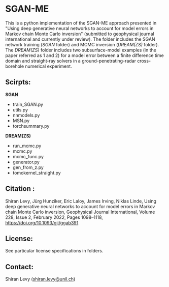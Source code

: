 # SGAN-ME

This is a python implementation of the SGAN-ME approach presented in "Using deep generative neural networks to account for model errors in Markov chain Monte Carlo inversion" (submitted to geophysical journal international and currently under review). The folder includes the SGAN network training (*SGAN* folder) and MCMC inversion (*DREAM(ZS)* folder). The *DREAM(ZS)* folder includes two subsurface-model examples (in the paper referred as 1 and 2) for a model error between a finite difference time domain and straight-ray solvers in a ground-penetrating-radar cross-borehole numerical experiment.

## Scirpts:

**SGAN**
- train_SGAN.py
- utils.py
- nnmodels.py
- MSN.py
- torchsummary.py

**DREAM(ZS)**
- run_mcmc.py
- mcmc.py
- mcmc_func.py
- generator.py
- gen_from_z.py
- tomokernel_straight.py

## Citation :

Shiran Levy, Jürg Hunziker, Eric Laloy, James Irving, Niklas Linde, Using deep generative neural networks to account for model errors in Markov chain Monte Carlo inversion, Geophysical Journal International, Volume 228, Issue 2, February 2022, Pages 1098–1118, https://doi.org/10.1093/gji/ggab391

## License:

See particular license specifications in folders.

## Contact:

Shiran Levy (shiran.levy@unil.ch)
